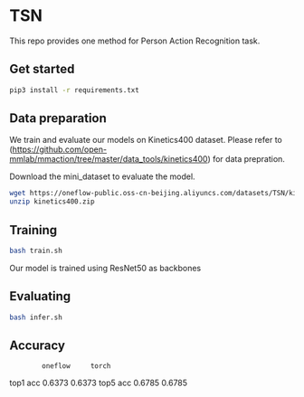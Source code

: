 # TSN

This repo provides one method for Person Action Recognition task.

## Get started

```bash
pip3 install -r requirements.txt
```

## Data preparation

We train and evaluate our models on Kinetics400 dataset. Please refer to (https://github.com/open-mmlab/mmaction/tree/master/data_tools/kinetics400) for data prepration.

Download the mini_dataset to evaluate the model.

```bash
wget https://oneflow-public.oss-cn-beijing.aliyuncs.com/datasets/TSN/kinetics400.zip
unzip kinetics400.zip
```

## Training

```bash
bash train.sh
```
Our model is trained using ResNet50 as backbones

## Evaluating

```bash
bash infer.sh
```

## Accuracy

            oneflow     torch
top1 acc    0.6373      0.6373
top5 acc    0.6785      0.6785
